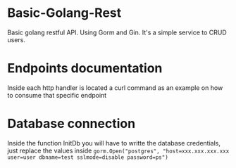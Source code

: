 # Basic-Golang-Rest
Basic golang restful API. Using Gorm and Gin. It's a simple service to CRUD users.

# Endpoints documentation
Inside each http handler is located a curl command as an example on how to consume that specific endpoint

# Database connection
Inside the function InitDb you will have to writte the database credentials, just replace the values inside `gorm.Open("postgres", "host=xxx.xxx.xxx.xxx user=user dbname=test sslmode=disable password=ps")`
